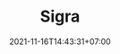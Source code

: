 ---
title: "Sigra"
date: 2021-11-16T14:43:31+07:00
draft: false

pages: ["car"] # halaman 
harga: Rp 133,950,000
image: /images/car/sigra.png
detail : Interior Daihatsu Sigra hadir dalam 2 warna dashboard, Dark dan Light Grey. Design eksterior yang stylish dan elegan, menjadikan New Astra Daihatsu Sigra MPV 7-seater yang lebih berkelas untuk melengkapi gaya berkendara masa kini.
---